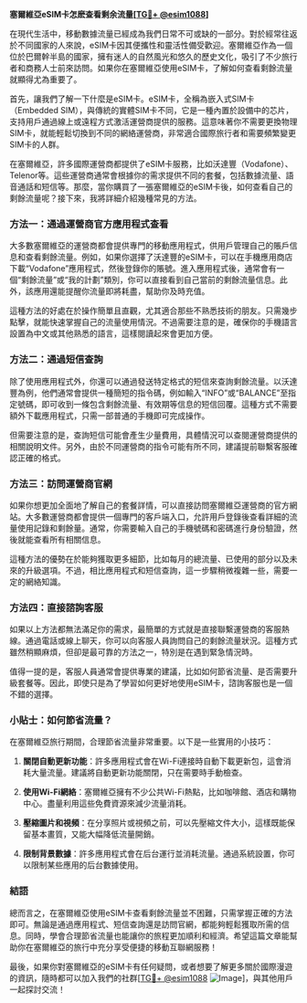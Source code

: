 **塞爾維亞eSIM卡怎麽查看剩余流量[[TG💪+ @esim1088](https://t.me/s/esim1088)]**

在現代生活中，移動數據流量已經成為我們日常不可或缺的一部分。對於經常往返於不同國家的人來說，eSIM卡因其便攜性和靈活性備受歡迎。塞爾維亞作為一個位於巴爾幹半島的國家，擁有迷人的自然風光和悠久的歷史文化，吸引了不少旅行者和商務人士前來訪問。如果你在塞爾維亞使用eSIM卡，了解如何查看剩餘流量就顯得尤為重要了。

首先，讓我們了解一下什麼是eSIM卡。eSIM卡，全稱為嵌入式SIM卡（Embedded SIM），與傳統的實體SIM卡不同，它是一種內置於設備中的芯片，支持用戶通過線上或遠程方式激活運營商提供的服務。這意味著你不需要更換物理SIM卡，就能輕鬆切換到不同的網絡運營商，非常適合國際旅行者和需要頻繁變更SIM卡的人群。

在塞爾維亞，許多國際運營商都提供了eSIM卡服務，比如沃達豐（Vodafone）、Telenor等。這些運營商通常會根據你的需求提供不同的套餐，包括數據流量、語音通話和短信等。那麼，當你購買了一張塞爾維亞的eSIM卡後，如何查看自己的剩餘流量呢？接下來，我將詳細介紹幾種常見的方法。

### 方法一：通過運營商官方應用程式查看

大多數塞爾維亞的運營商都會提供專門的移動應用程式，供用戶管理自己的賬戶信息和查看剩餘流量。例如，如果你選擇了沃達豐的eSIM卡，可以在手機應用商店下載“Vodafone”應用程式，然後登錄你的賬號。進入應用程式後，通常會有一個“剩餘流量”或“我的計劃”類別，你可以直接看到自己當前的剩餘流量信息。此外，該應用還能提醒你流量即將耗盡，幫助你及時充值。

這種方法的好處在於操作簡單且直觀，尤其適合那些不熟悉技術的朋友。只需幾步點擊，就能快速掌握自己的流量使用情況。不過需要注意的是，確保你的手機語言設置為中文或其他熟悉的語言，這樣閱讀起來會更加方便。

### 方法二：通過短信查詢

除了使用應用程式外，你還可以通過發送特定格式的短信來查詢剩餘流量。以沃達豐為例，他們通常會提供一種簡短的指令碼，例如輸入“INFO”或“BALANCE”至指定號碼，即可收到一條包含剩餘流量、有效期等信息的短信回覆。這種方式不需要額外下載應用程式，只需一部普通的手機即可完成操作。

但需要注意的是，查詢短信可能會產生少量費用，具體情況可以查閱運營商提供的相關說明文件。另外，由於不同運營商的指令可能有所不同，建議提前聯繫客服確認正確的格式。

### 方法三：訪問運營商官網

如果你想更加全面地了解自己的套餐詳情，可以直接訪問塞爾維亞運營商的官方網站。大多數運營商都會提供一個專門的客戶端入口，允許用戶登錄後查看詳細的流量使用記錄和剩餘量。通常，你需要輸入自己的手機號碼和密碼進行身份驗證，然後就能查看所有相關信息。

這種方法的優勢在於能夠獲取更多細節，比如每月的總流量、已使用的部分以及未來的升級選項。不過，相比應用程式和短信查詢，這一步驟稍微複雜一些，需要一定的網絡知識。

### 方法四：直接諮詢客服

如果以上方法都無法滿足你的需求，最簡單的方式就是直接聯繫運營商的客服熱線。通過電話或線上聊天，你可以向客服人員詢問自己的剩餘流量狀況。這種方式雖然稍顯麻煩，但卻是最可靠的方法之一，特別是在遇到緊急情況時。

值得一提的是，客服人員通常會提供專業的建議，比如如何節省流量、是否需要升級套餐等。因此，即使只是為了學習如何更好地使用eSIM卡，諮詢客服也是一個不錯的選擇。

### 小貼士：如何節省流量？

在塞爾維亞旅行期間，合理節省流量非常重要。以下是一些實用的小技巧：

1. **關閉自動更新功能**：許多應用程式會在Wi-Fi連接時自動下載更新包，這會消耗大量流量。建議將自動更新功能關閉，只在需要時手動檢查。
   
2. **使用Wi-Fi網絡**：塞爾維亞擁有不少公共Wi-Fi熱點，比如咖啡館、酒店和購物中心。盡量利用這些免費資源來減少流量消耗。

3. **壓縮圖片和視頻**：在分享照片或視頻之前，可以先壓縮文件大小，這樣既能保留基本畫質，又能大幅降低流量開銷。

4. **限制背景數據**：許多應用程式會在后台運行並消耗流量。通過系統設置，你可以限制某些應用的后台數據使用。

### 結語

總而言之，在塞爾維亞使用eSIM卡查看剩餘流量並不困難，只需掌握正確的方法即可。無論是通過應用程式、短信查詢還是訪問官網，都能夠輕鬆獲取所需的信息。同時，學會合理節省流量也能讓你的旅程更加順利和經濟。希望這篇文章能幫助你在塞爾維亞的旅行中充分享受便捷的移動互聯網服務！

最後，如果你對塞爾維亞的eSIM卡有任何疑問，或者想要了解更多關於國際漫遊的資訊，隨時都可以加入我們的社群[[TG💪+ @esim1088](https://t.me/s/esim1088) ![Image](https://i.postimg.cc/4NQfJmqS/Snipaste-2025-05-13-00-14-12.png)]，與其他用戶一起探討交流！